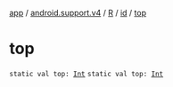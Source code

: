 [app](../../../index.md) / [android.support.v4](../../index.md) / [R](../index.md) / [id](index.md) / [top](./top.md)

# top

`static val top: `[`Int`](https://kotlinlang.org/api/latest/jvm/stdlib/kotlin/-int/index.html)
`static val top: `[`Int`](https://kotlinlang.org/api/latest/jvm/stdlib/kotlin/-int/index.html)